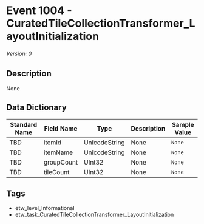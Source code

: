 # Event 1004 - CuratedTileCollectionTransformer_LayoutInitialization
###### Version: 0

## Description
None

## Data Dictionary
|Standard Name|Field Name|Type|Description|Sample Value|
|---|---|---|---|---|
|TBD|itemId|UnicodeString|None|`None`|
|TBD|itemName|UnicodeString|None|`None`|
|TBD|groupCount|UInt32|None|`None`|
|TBD|tileCount|UInt32|None|`None`|

## Tags
* etw_level_Informational
* etw_task_CuratedTileCollectionTransformer_LayoutInitialization